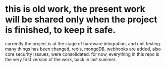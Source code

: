 # this is old work, the present work will be shared only when the project is finished, to keep it safe.
currently the project is at the stage of hardware integration, and unit testing.
many things has been changed, redis, mongoDB, webhooks are added, also core security isssues, were consolidated.
for now, everything in this repo is the very first version of the work, back in last summer.
